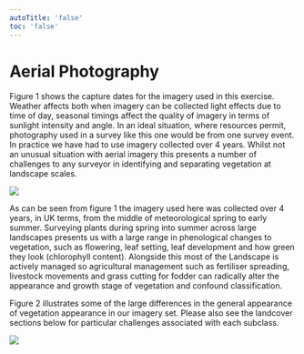 ```yaml
---
autoTitle: 'false'
toc: 'false'
---
```


# Aerial Photography

Figure 1 shows the capture dates for the imagery used in this exercise. Weather affects both when imagery can be collected light effects due to time of day, seasonal timings affect the quality of imagery in terms of sunlight intensity and angle. In an ideal situation, where resources permit, photography used in a survey like this one would be from one survey event. In practice we have had to use imagery collected over 4 years. Whilst not an unusual situation with aerial imagery this presents a number of challenges to any surveyor in identifying and separating vegetation at landscape scales.

![](https://report-publishing/media/interpretation-key/fig1.png)

As can be seen from figure 1 the imagery used here was collected over 4 years, in UK terms, from the middle of meteorological spring to early summer. Surveying plants during spring into summer across large landscapes presents us with a large range in phenological changes to vegetation, such as flowering, leaf setting, leaf development and how green they look (chlorophyll content). Alongside this most of the Landscape is actively managed so agricultural management such as fertiliser spreading, livestock movements and grass cutting for fodder can radically alter the appearance and growth stage of vegetation and confound classification.

Figure 2 illustrates some of the large differences in the general appearance of vegetation appearance in our imagery set. Please also see the landcover sections below for particular challenges associated with each subclass.

![](https://report-publishing/media/interpretation-key/fig2.png)